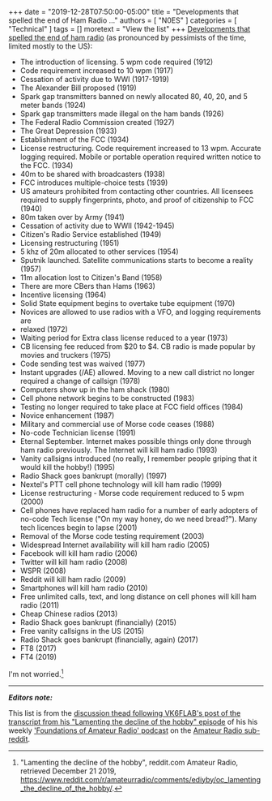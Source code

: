 +++
date = "2019-12-28T07:50:00-05:00"
title = "Developments that spelled the end of Ham Radio ..."
authors = [ "N0ES" ]
categories = [ "Technical" ]
tags = []
moretext = "View the list"
+++
[Developments that spelled the end of ham radio](https://www.reddit.com/r/amateurradio/comments/ediyby/oc_lamenting_the_decline_of_the_hobby/fbi8lr8/)
(as pronounced by pessimists of the time, limited mostly to the US):

<!--more-->

* The introduction of licensing. 5 wpm code required (1912)
* Code requirement increased to 10 wpm (1917)
* Cessation of activity due to WWI (1917-1919)
* The Alexander Bill proposed (1919)
* Spark gap transmitters banned on newly allocated 80, 40, 20, and 5 meter bands (1924)
* Spark gap transmitters made illegal on the ham bands (1926)
* The Federal Radio Commission created (1927)
* The Great Depression (1933)
* Establishment of the FCC (1934)
* License restructuring. Code requirement increased to 13 wpm. Accurate logging required. Mobile or portable operation required written notice to the FCC. (1934)
* 40m to be shared with broadcasters (1938)
* FCC introduces multiple-choice tests (1939)
* US amateurs prohibited from contacting other countries. All licensees required to supply fingerprints, photo, and proof of citizenship to FCC (1940)
* 80m taken over by Army (1941)
* Cessation of activity due to WWII (1942-1945)
* Citizen's Radio Service established (1949)
* Licensing restructuring (1951)
* 5 khz of 20m allocated to other services (1954)
* Sputnik launched. Satellite communications starts to become a reality (1957)
* 11m allocation lost to Citizen's Band (1958)
* There are more CBers than Hams (1963)
* Incentive licensing (1964)
* Solid State equipment begins to overtake tube equipment (1970)
* Novices are allowed to use radios with a VFO, and logging requirements are
* relaxed (1972)
* Waiting period for Extra class license reduced to a year (1973)
* CB licensing fee reduced from $20 to $4. CB radio is made popular by movies and truckers (1975)
* Code sending test was waived (1977)
* Instant upgrades (/AE) allowed. Moving to a new call district no longer required a change of callsign (1978)
* Computers show up in the ham shack (1980)
* Cell phone network begins to be constructed (1983)
* Testing no longer required to take place at FCC field offices (1984)
* Novice enhancement (1987)
* Military and commercial use of Morse code ceases (1988)
* No-code Technician license (1991)
* Eternal September. Internet makes possible things only done through ham radio previously. The Internet will kill ham radio (1993)
* Vanity callsigns introduced (no really, I remember people griping that it would kill the hobby!) (1995)
* Radio Shack goes bankrupt (morally) (1997)
* Nextel's PTT cell phone technology will kill ham radio (1999)
* License restructuring - Morse code requirement reduced to 5 wpm (2000)
* Cell phones have replaced ham radio for a number of early adopters of no-code Tech license ("On my way honey, do we need bread?"). Many tech licences begin to lapse (2001)
* Removal of the Morse code testing requirement (2003)
* Widespread Internet availability will kill ham radio (2005)
* Facebook will kill ham radio (2006)
* Twitter will kill ham radio (2008)
* WSPR (2008)
* Reddit will kill ham radio (2009)
* Smartphones will kill ham radio (2010)
* Free unlimited calls, text, and long distance on cell phones will kill ham radio (2011)
* Cheap Chinese radios (2013)
* Radio Shack goes bankrupt (financially) (2015)
* Free vanity callsigns in the US (2015)
* Radio Shack goes bankrupt (financially, again) (2017)
* FT8 (2017)
* FT4 (2019)

I'm not worried.[^1]

[^1]: "Lamenting the decline of the hobby", reddit.com Amateur Radio, retrieved December 21 2019, https://www.reddit.com/r/amateurradio/comments/ediyby/oc_lamenting_the_decline_of_the_hobby/.

---

***Editors note:***

This list is from the
[discussion thead following VK6FLAB's post of the transcript from his "Lamenting the decline of the hobby" episode](https://www.reddit.com/r/amateurradio/comments/ediyby/oc_lamenting_the_decline_of_the_hobby/)
of his his weekly
['Foundations of Amateur Radio' podcast](https://podcasts.vk6flab.com/podcasts/foundations)
on the [Amateur Radio sub-reddit](https://www.reddit.com/r/amateurradio/).

